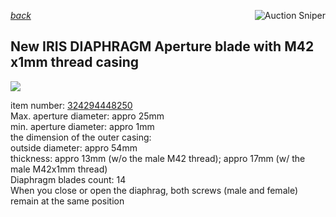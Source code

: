 [*back*](../)
<a href="https://www.gixen.com/index.php" name="9e092736783d0da1dfd8413d57d10faf" target="_blank" >
<img align=right src="https://www.gixen.com/images/gixenlink.gif" border="0" alt="Auction Sniper" title="Auction Sniper">
</a>  
## New IRIS DIAPHRAGM Aperture blade with M42 x1mm thread casing  
![](https://i.ebayimg.com/images/g/ku8AAOSwyQtVi5-b/s-l1600.jpg)  

item number: [324294448250](https://www.ebay.com/itm/324294448250)  
Max. aperture diameter: appro 25mm  
min. aperture diameter: appro 1mm  
the dimension of the outer casing:  
outside diameter: appro 54mm  
thickness: appro 13mm (w/o the male M42 thread); appro 17mm (w/ the male M42x1mm thread)  
Diaphragm blades count: 14  
When you close or open the diaphrag, both screws (male and female) remain at the same position  

